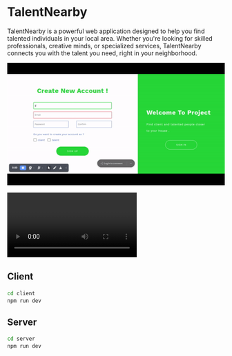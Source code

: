# TalentNearby

TalentNearby is a powerful web application designed to help you find talented individuals in your local area. Whether you're looking for skilled professionals, creative minds, or specialized services, TalentNearby connects you with the talent you need, right in your neighborhood.

![TalentNearby Demo](./ezgif.com-optimize.gif)

![TalentNearby Demo](./ezgif.com-video-to-gif.mp4)

## Client

```bash
cd client
npm run dev
```

## Server

```bash
cd server
npm run dev
```

